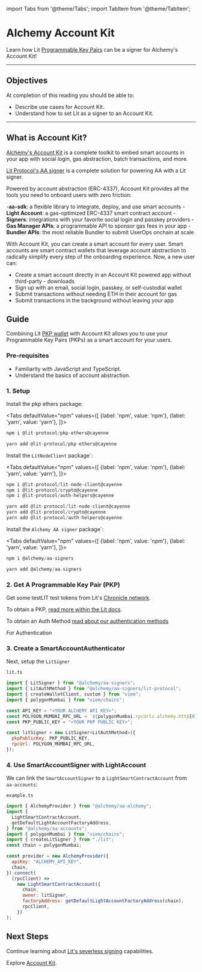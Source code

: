 import Tabs from '@theme/Tabs';
import TabItem from '@theme/TabItem';

# Alchemy Account Kit

Learn how Lit [Programmable Key Pairs](../../sdk/wallets/intro.md) can be a signer for Alchemy's Account Kit!


---

## Objectives
At completion of this reading you should be able to:

- Describe use cases for Account Kit.
- Understand how to set Lit as a signer to an Account Kit.

---

## What is Account Kit?

[Alchemy's Account Kit](https://www.alchemy.com/account-kit) is a complete toolkit to embed smart accounts in your app with social login, gas abstraction, batch transactions, and more.

[Lit Protocol's AA signer](https://accountkit.alchemy.com/smart-accounts/signers/guides/lit.html) is a complete solution for powering AA with a Lit signer.

Powered by account abstraction (ERC-4337), Account Kit provides all the tools you need to onboard users with zero friction:

-**aa-sdk**: a flexible library to integrate, deploy, and use smart accounts
-**Light Account**: a gas-optimized ERC-4337 smart contract account
-**Signers**: integrations with your favorite social login and passkey providers
-**Gas Manager APIs**: a programmable API to sponsor gas fees in your app‍
-**Bundler APIs**: the most reliable Bundler to submit UserOps onchain at scale

With Account Kit, you can create a smart account for every user. Smart accounts are smart contract wallets that leverage account abstraction to radically simplify every step of the onboarding experience. Now, a new user can:

- Create a smart account directly in an Account Kit powered app without third-party - downloads
- Sign up with an email, social login, passkey, or self-custodial wallet
- Submit transactions without needing ETH in their account for gas
- Submit transactions in the background without leaving your app


## Guide

Combining Lit [PKP wallet](https://www.npmjs.com/package/@lit-protocol/pkp-ethers) with Account Kit allows you to use your Programmable Key Pairs (PKPs) as a smart account for your users.

### Pre-requisites
- Familiarity with JavaScript and TypeScript.
- Understand the basics of account abstraction.


### 1. Setup

Install the pkp ethers package:

<Tabs
defaultValue="npm"
values={[
{label: 'npm', value: 'npm'},
{label: 'yarn', value: 'yarn'},
]}>
<TabItem value="npm">

```js
npm i @lit-protocol/pkp-ethers@cayenne
```

</TabItem>

<TabItem value="yarn">

```js
yarn add @lit-protocol/pkp-ethers@cayenne
```

</TabItem>

</Tabs>

Install the `LitNodeClient` package`:

<Tabs
defaultValue="npm"
values={[
{label: 'npm', value: 'npm'},
{label: 'yarn', value: 'yarn'},
]}>
<TabItem value="npm">

```js
npm i @lit-protocol/lit-node-client@cayenne
npm i @lit-protocol/crypto@cayenne
npm i @lit-protocol/auth-helpers@cayenne
```

</TabItem>

<TabItem value="yarn">

```js
yarn add @lit-protocol/lit-node-client@cayenne
yarn add @lit-protocol/crypto@cayenne
yarn add @lit-protocol/auth-helpers@cayenne
```

Install the `Alchemy AA signer` package`:

<Tabs
defaultValue="npm"
values={[
{label: 'npm', value: 'npm'},
{label: 'yarn', value: 'yarn'},
]}>
<TabItem value="npm">

```js
npm i @alchemy/aa-signers
```

</TabItem>

<TabItem value="yarn">

```js
yarn add @alchemy/aa-signers
```
</TabItem>
</Tabs>

### 2. Get A Programmable Key Pair (PKP)

Get some testLIT test tokens from Lit's [Chronicle network](../../network/rollup.mdx).

To obtain a PKP, [read more within the Lit docs](../../sdk/wallets/intro.md). 

To obtain an Auth Method [read about our authentication methods](../../sdk/authentication/session-sigs/auth-methods/)

For Authentication

### 3. Create a SmartAccountAuthenticator

Next, setup the `LitSigner`

`lit.ts`
```js
import { LitSigner } from "@alchemy/aa-signers";
import { LitAuthMethod } from "@alchemy/aa-signers/lit-protocol";
import { createWalletClient, custom } from "viem";
import { polygonMumbai } from "viem/chains";

const API_KEY = "<YOUR ALCHEMY API KEY>";
const POLYGON_MUMBAI_RPC_URL = `${polygonMumbai.rpcUrls.alchemy.http[0]}/${API_KEY}`;
const PKP_PUBLIC_KEY = "<YOUR PKP PUBLIC KEY>";

const litSigner = new LitSigner<LitAuthMethod>({
  pkpPublicKey: PKP_PUBLIC_KEY,
  rpcUrl: POLYGON_MUMBAI_RPC_URL,
});
```

### 4. Use SmartAccountSigner with LightAccount
We can link the `SmartAccountSigner` to a `LightSmartContractAccount` from `aa-accounts`:


`example.ts`
```js
import { AlchemyProvider } from "@alchemy/aa-alchemy";
import {
  LightSmartContractAccount,
  getDefaultLightAccountFactoryAddress,
} from "@alchemy/aa-accounts";
import { polygonMumbai } from "viem/chains";
import { createLitSigner } from "./lit";
const chain = polygonMumbai;

const provider = new AlchemyProvider({
  apiKey: "ALCHEMY_API_KEY",
  chain,
}).connect(
  (rpcClient) =>
    new LightSmartContractAccount({
      chain,
      owner: litSigner,
      factoryAddress: getDefaultLightAccountFactoryAddress(chain),
      rpcClient,
    })
);
```

## Next Steps

Continue learning about [Lit's severless signing](../../sdk/serverless-signing/conditional-signing.md) capabilities. 

Explore [Account Kit](https://accountkit.alchemy.com/).
